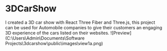 # 3DCarShow
I created a 3D car show with React Three Fiber and Three.js, this project can be used for Automobile companies to give their customers an engaging 3D experience of the cars listed on their websites.
![Preview](C:\Users\Admin\Documents\Software Projects\3dcarshow\public\images\view1a.png)